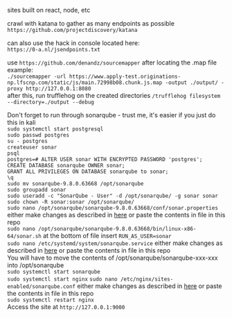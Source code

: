 sites built on react, node, etc

crawl with katana to gather as many endpoints as possible  
`https://github.com/projectdiscovery/katana`  

can also use the hack in console located here:  
`https://0-a.nl/jsendpoints.txt`  

use `https://github.com/denandz/sourcemapper` after locating the .map file    
example:  
`./sourcemapper -url https://www.apply-test.originations-np.lfscnp.com/static/js/main.72998b08.chunk.js.map -output ./output/ -proxy http://127.0.0.1:8080`  
after this, run trufflehog on the created directories
`/trufflehog filesystem --directory=./output --debug`  

Don't forget to run through sonarqube - trust me, it's easier if you just do this in kali  
`sudo systemctl start postgresql`  
`sudo passwd postgres`  
`su - postgres`  
`createuser sonar`  
`psql`  
`postgres=# ALTER USER sonar WITH ENCRYPTED PASSWORD 'postgres';`  
`CREATE DATABASE sonarqube OWNER sonar;`  
`GRANT ALL PRIVILEGES ON DATABASE sonarqube to sonar;`  
`\q`  
`sudo mv sonarqube-9.8.0.63668 /opt/sonarqube`  
`sudo groupadd sonar`  
`sudo useradd -c "SonarQube - User" -d /opt/sonarqube/ -g sonar sonar`  
`sudo chown -R sonar:sonar /opt/sonarqube/`  
`sudo nano /opt/sonarqube/sonarqube-9.8.0.63668/conf/sonar.properties` either make changes as described in [here](https://thenewstack.io/how-to-install-the-sonarqube-security-analysis-platform/) or paste the contents in file in this repo  
`sudo nano /opt/sonarqube/sonarqube-9.8.0.63668/bin/linux-x86-64/sonar.sh` at the bottom of file insert `RUN_AS_USER=sonar`  
`sudo nano /etc/systemd/system/sonarqube.service` either make changes as described in [here](https://thenewstack.io/how-to-install-the-sonarqube-security-analysis-platform/) or paste the contents in file in this repo  
You will have to move the contents of /opt/sonarqube/sonarqube-xxx-xxx into /opt/sonarqube  
`sudo systemctl start sonarqube`  
`sudo systemctl start nginx` 
`sudo nano /etc/nginx/sites-enabled/sonarqube.conf` either make changes as described in [here](https://thenewstack.io/how-to-install-the-sonarqube-security-analysis-platform/) or paste the contents in file in this repo  
`sudo systemctl restart nginx`  
Access the site at `http://127.0.0.1:9000`  
